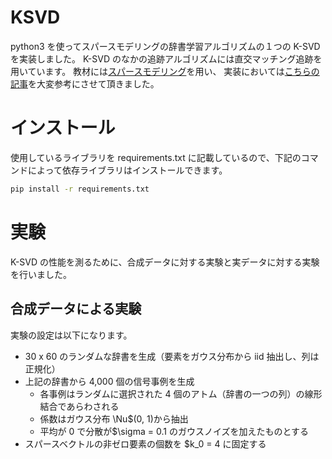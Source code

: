 # KSVD
python3 を使ってスパースモデリングの辞書学習アルゴリズムの１つの K-SVD を実装しました。
K-SVD のなかの追跡アルゴリズムには直交マッチング追跡を用いています。
教材には[スパースモデリング](http://www.kyoritsu-pub.co.jp/bookdetail/9784320123946)を用い、
実装においては[こちらの記事](https://qiita.com/kibo35/items/67dedba4ea464cc494b0)を大変参考にさせて頂きました。

# インストール
使用しているライブラリを requirements.txt に記載しているので、下記のコマンドによって依存ライブラリはインストールできます。
```zsh
pip install -r requirements.txt
```

# 実験
K-SVD の性能を測るために、合成データに対する実験と実データに対する実験を行いました。

## 合成データによる実験
実験の設定は以下になります。
- 30 x 60 のランダムな辞書を生成（要素をガウス分布から iid 抽出し、列は正規化）
- 上記の辞書から 4,000 個の信号事例を生成
  - 各事例はランダムに選択された 4 個のアトム（辞書の一つの列）の線形結合であらわされる
  - 係数はガウス分布 \Nu$(0, 1)から抽出
  - 平均が 0 で分散が$\sigma = 0.1 のガウスノイズを加えたものとする
- スパースベクトルの非ゼロ要素の個数を $k_0 = 4 に固定する

